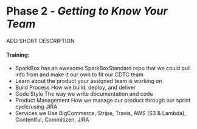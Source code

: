# Phase 2 - *Getting to Know Your Team*


ADD SHORT DESCRIPTION

#### **Training:**
* SparkBox has an awesome SparkBoxStandard repo that we could pull info from and make it our own to fit our CDTC team
* Learn about the product your assigned team is working on 
* Build Process How we build, deploy, and deliver
* Code Style The way we write documentation and code
* Product Management How we manage our product through our sprint cycle/using JIRA
* Services we Use BigCommerce, Stripe, Travis, AWS (S3 & Lambda), Contentful, Commitizen, JIRA 
